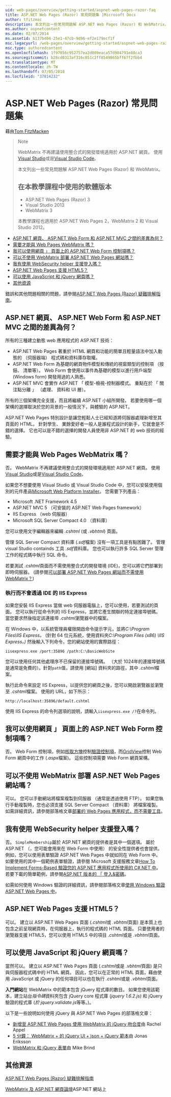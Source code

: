 ```yaml
---
uid: web-pages/overview/getting-started/aspnet-web-pages-razor-faq
title: ASP.NET Web Pages (Razor) 常見問題集 |Microsoft Docs
author: tfitzmac
description: 本文列出一些常見問題解 ASP.NET Web Pages (Razor) 和 WebMatrix。 使用教學課程 ASP.NET Web Pages 中 (R...的軟體版本
ms.author: aspnetcontent
ms.date: 02/07/2014
ms.assetid: b137bd04-25e1-47cb-9d96-ef2e179ecf1f
msc.legacyurl: /web-pages/overview/getting-started/aspnet-web-pages-razor-faq
msc.type: authoredcontent
ms.openlocfilehash: 1f97056c952757ea2d009eaca57d904791e80ca3
ms.sourcegitcommit: b28cd0313af316c051c2ff8549865bff67f2fbb4
ms.translationtype: MT
ms.contentlocale: zh-TW
ms.lasthandoff: 07/05/2018
ms.locfileid: "37814232"
---
```

<a name="aspnet-web-pages-razor-faq"></a>ASP.NET Web Pages (Razor) 常見問題集
====================
藉由[Tom FitzMacken](https://github.com/tfitzmac)

> > [!NOTE] 
> > WebMatrix 不再建議使用整合式的開發環境適用於 ASP.NET 網頁。 使用[Visual Studio](xref:aspnet/web-pages/overview/getting-started/program-asp-net-web-pages-in-visual-studio)或是[Visual Studio Code](https://code.visualstudio.com/)。
>
> 本文列出一些常見問題解 ASP.NET Web Pages (Razor) 和 WebMatrix。
> 
> ## <a name="software-versions-used-in-the-tutorial"></a>在本教學課程中使用的軟體版本
> 
> 
> - ASP.NET Web Pages (Razor) 3
> - Visual Studio 2013
> - WebMatrix 3
>   
> 
> 本教學課程也適用於 ASP.NET Web Pages 2，WebMatrix 2 和 Visual Studio 2012。


- [ASP.NET 網頁、 ASP.NET Web Form 和 ASP.NET MVC 之間的差異為何？](#Whats_the_difference_between_ASP.NET_Web_Pages,_ASP.NET_Web_Forms,_and_ASP.NET_MVC)
- [需要才能與 Web Pages WebMatrix 嗎？](#Do_I_need_WebMatrix_in_order_to_work_with_Web_Pages)
- [我可以使用網頁 」 頁面上的 ASP.NET Web Form 控制項嗎？](#Can_I_use_ASP.NET_Web_Forms_controls_on_a_Web_Pages_page)
- [可以不使用 WebMatrix 部署 ASP.NET Web Pages 網站嗎？](#Can_I_deploy_an_ASP.NET_Web_Pages_site_without_using_WebMatrix)
- [我有使用 WebSecurity helper 支援登入嗎？](#Do_I_have_to_use_the_WebSecurity_helper_to_support_logins)
- [ASP.NET Web Pages 支援 HTML5？](#Does_ASP.NET_Web_Pages_support_HTML5)
- [可以使用 JavaScript 和 jQuery 網頁嗎？](#Can_I_use_JavaScript_and_jQuery_with_Web_Pages)
- [其他資源](#AdditionalResources)

錯誤和其他問題相關的問題，請參閱[ASP.NET Web Pages (Razor) 疑難排解指南](https://go.microsoft.com/fwlink/?LinkId=253001)。

<a id="Whats_the_difference_between_ASP.NET_Web_Pages,_ASP.NET_Web_Forms,_and_ASP.NET_MVC"></a>
## <a name="whats-the-difference-between-aspnet-web-pages-aspnet-web-forms-and-aspnet-mvc"></a>ASP.NET 網頁、 ASP.NET Web Form 和 ASP.NET MVC 之間的差異為何？

所有的三種建立動態 web 應用程式的 ASP.NET 技術：

- ASP.NET Web Pages 著重於 HTML 網頁和功能的簡單且輕量語法中加入動態的 （伺服器端） 程式碼和資料庫存取權。
- ASP.NET Web Form 為基礎的網頁物件模型和傳統的視窗類型的控制項 （按鈕、 清單等）。 Web Form 會使用以事件為基礎的模型以進行用戶端型 (Windows form) 開發用過的人熟悉。
- ASP.NET MVC 會實作 ASP.NET 「 模型-檢視-控制器模式。 重點在於 「 關注點分離 」 （處理、 資料和 UI 層）。

所有的三個架構完全支援，而且將繼續 ASP.NET 小組所開發。 若要使用哪一個架構的選擇取決於您的背景的一般情況下，與體驗的 ASP.NET。

ASP.NET Web Pages 特別設計是讓您輕鬆人士已經知道將伺服器處理新增至其頁面的 HTML。 針對學生、 業餘愛好者一般人是誰程式設計的新手，它就會是不錯的選擇。 它也可以是不錯的選擇的開發人員使用非 ASP.NET 的 web 技術的經驗。

<a id="Do_I_need_WebMatrix_in_order_to_work_with_Web_Pages"></a>
## <a name="do-i-need-webmatrix-in-order-to-work-with-web-pages"></a>需要才能與 Web Pages WebMatrix 嗎？

否。 WebMatrix 不再建議使用整合式的開發環境適用於 ASP.NET 網頁。 使用[Visual Studio](program-asp-net-web-pages-in-visual-studio.md)或是[Visual Studio Code](https://code.visualstudio.com/)。

如果您不想要使用 Visual Studio 或 Visual Studio Code 中，您可以安裝使用個別的元件產品[Microsoft Web Platform Installer](https://www.microsoft.com/web/downloads/platform.aspx)。 您需要下列產品：

- Microsoft .NET Framework 4.5
- ASP.NET MVC 5 （可安裝的 ASP.NET Web Pages framework）
- IIS Express （web 伺服器）
- Microsoft SQL Server Compact 4.0 （資料庫）

您可以使用文字編輯器來編輯 *.cshtml* (或 *.vbhtml*) 頁面。

管理 SQL Server Compact 資料庫 (*.sdf*檔案) 沒有一項工具是有點困難了。 管理 visual Studio containds 工具 *.sdf*資料庫。 您也可以執行許多 SQL Server 管理工作的程式碼中執行 SQL 命令。

若要測試 *.cshtml*頁面而不需使用整合式的開發環境 (IDE)，您可以將它們部署到即時伺服器。 (請參閱[可以部署 ASP.NET Web Pages 網站而不需使用 WebMatrix？](#Can_I_deploy_an_ASP.NET_Web_Pages_site_without_using_WebMatrix))

### <a name="running-iis-express-without-using-an-ide"></a>執行而不會透過 IDE 的 IIS Express

如果您安裝 IIS Express 當做 web 伺服器電腦上，您可以使用，若要測試的頁面。 您可以執行從命令列的 IIS Express，並將它產生關聯的特定連接埠號碼。 當您要求然後指定該連接埠 *.cshtml*瀏覽器中的檔案。

在 Windows 中，以系統管理員權限開啟命令提示字元，並將*C:\Program Files\IIS Express。* (針對 64 位元系統，使用資料夾*C:\Program Files (x86) \IIS Express。)* 然後輸入下列命令，您的網站使用的實際路徑：

`iisexpress.exe /port:35896 /path:C:\BasicWebSite`

您可以使用任何其他處理序不已保留的連接埠號碼。 （大於 1024年的連接埠號碼是通常是免費的）。針對`path`值，請使用 [網站] 資料夾的路徑，其中 *.cshtml*檔案。

執行此命令來設定 IIS Express，以提供您的網頁之後，您可以開啟瀏覽器並瀏覽至 *.cshtml*檔案。 使用的 URL，如下所示：

`http://localhost:35896/default.cshtml`

使用 IIS Express 的命令列選項的說明，請輸入`iisexpress.exe /?`在命令列。

<a id="Can_I_use_ASP.NET_Web_Forms_controls_on_a_Web_Pages_page"></a>
## <a name="can-i-use-aspnet-web-forms-controls-on-a-web-pages-page"></a>我可以使用網頁 」 頁面上的 ASP.NET Web Form 控制項嗎？

否。 Web Form 控制項，例如[核取方塊](https://msdn.microsoft.com/library/system.web.ui.webcontrols.checkbox)控制[驗證控制項](https://msdn.microsoft.com/library/bwd43d0x)，而[GridView](https://msdn.microsoft.com/library/system.web.ui.webcontrols.gridview)控制 Web Form 網頁中的工作 (*.aspx*檔案)。 這些控制項需要 Web Form 網頁架構。

<a id="Can_I_deploy_an_ASP.NET_Web_Pages_site_without_using_WebMatrix"></a>
## <a name="can-i-deploy-an-aspnet-web-pages-site-without-using-webmatrix"></a>可以不使用 WebMatrix 部署 ASP.NET Web Pages 網站嗎？

可以。 您可以手動網站將檔案複製到伺服器 （通常是透過使用 FTP）。 如果您執行手動複製時，您也必須支援 SQL Server Compact （資料庫） 將檔案複製。 如需詳細資訊，請參閱部落格文章[部署的 Web Pages 應用程式，而不需要工具](http://mikepope.com/blog/DisplayBlog.aspx?permalink=2317)。

<a id="Do_I_have_to_use_the_WebSecurity_helper_to_support_logins"></a>
## <a name="do-i-have-to-use-the-websecurity-helper-to-support-logins"></a>我有使用 WebSecurity helper 支援登入嗎？

否。 `SimpleMembership`屬於 ASP.NET 網頁的提供者是其中一個選項。 屬於 ASP.NET （，您可能會用來在 Web Form 中使用） 的安全性提供者也會提供。 例如，您可以使用表單驗證 ASP.NET Web Pages 中就如同在 Web Form 中。 如要使用的其中一個範例表單驗證，請參閱 Microsoft 支援服務文章[How To Implement Forms-Based 驗證您的 ASP.NET 應用程式所使用的 C#.NET 中](https://support.microsoft.com/kb/301240)。 若要下載的簡單範例，請參閱[ASP.NET 版本的 「 登入&amp;密碼](http://www.codeguru.com/csharp/.net/net_asp/scripting/article.php/c19295/ASPNET-version-of-Login--Password.htm)。

如需如何使用 Windows 驗證的詳細資訊，請參閱部落格文章[使用 Windows 驗證 ASP.NET Web Pages 中](http://mikepope.com/blog/DisplayBlog.aspx?permalink=2298)。

<a id="Does_ASP.NET_Web_Pages_support_HTML5"></a>
## <a name="does-aspnet-web-pages-support-html5"></a>ASP.NET Web Pages 支援 HTML5？

可以。 建立以 ASP.NET Web Pages 頁面 (*.cshtml*或 *.vbhtml*頁面) 是本質上也包含之前呈現網頁時，在伺服器上，執行的程式碼的 HTML 頁面。 只要使用者的瀏覽器支援 HTML5，您可以使用 HTML5 中的項目 *.cshtml*或是 *.vbhtml*頁面。

<a id="Can_I_use_JavaScript_and_jQuery_with_Web_Pages"></a>
## <a name="can-i-use-javascript-and-jquery-with-web-pages"></a>可以使用 JavaScript 和 jQuery 網頁嗎？

當然可以。 建立以 ASP.NET Web Pages 頁面 (*.cshtml*或是 *.vbhtml*頁面) 是只與伺服器程式碼中的 HTML 網頁。 因此，您可以在正常的 HTML 頁面，藉由使用 JavaScript 或 jQuery 的任何項目可以也在執行 *.cshtml*或是 *.vbhtml*頁面。

**入門網站**在 WebMatrix 中的範本包含 jQuery 程式庫的數目。 如果您使用該範本，建立站台*指令碼*資料夾包含 jQuery core 程式庫 (*jquery 1.6.2.js)* 和 jQuery 驗證的程式庫 (*於 jquery.validate.js*等等。)。

以下是一些說明如何使用 jQuery 與 ASP.NET Web Pages 的部落格文章：

- [新增至 ASP.NET Web Pages 使用 WebMatrix 的 jQuery 吻合度](http://rachelappel.com/jquery/adding-jquery-goodness-to-asp-net-web-pages-using-webmatrix/)由 Rachel Appel
- [5 分鐘： WebMatrix + 的 jQuery UI + json + jQuery 範本](http://joeriks.com/2011/01/30/5-min-webmatrix-jquery-ui-json-jquery-templates/)由 Jonas Eriksson
- [WebMatrix 和 jQuery 表單](http://mikesdotnetting.com/Article/155/WebMatrix-And-jQuery-Forms)由 Mike Brind

<a id="AdditionalResources"></a>
## <a name="additional-resources"></a>其他資源


[ASP.NET Web Pages (Razor) 疑難排解指南](https://go.microsoft.com/fwlink/?LinkId=253001)

[WebMatrix 及 ASP.NET 網頁論壇](https://forums.asp.net/1224.aspx/1?WebMatrix)ASP.NET 網站上
